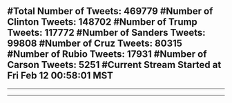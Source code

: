 #Total Number of Tweets: 469779 
#Number of Clinton Tweets: 148702
#Number of Trump Tweets: 117772
#Number of Sanders Tweets: 99808
#Number of Cruz Tweets: 80315
#Number of Rubio Tweets: 17931
#Number of Carson Tweets: 5251
#Current Stream Started at Fri Feb 12 00:58:01 MST
---
---
---
